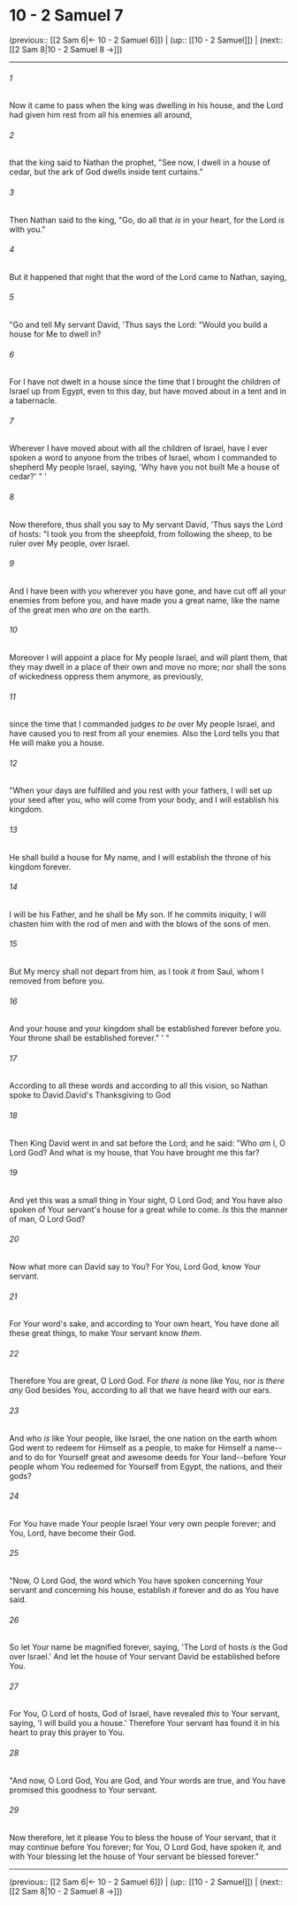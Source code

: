# 10 - 2 Samuel 7

(previous:: [[2 Sam 6|← 10 - 2 Samuel 6]]) | (up:: [[10 - 2 Samuel]]) | (next:: [[2 Sam 8|10 - 2 Samuel 8 →]])

***


###### 1 
Now it came to pass when the king was dwelling in his house, and the Lord had given him rest from all his enemies all around, 

###### 2 
that the king said to Nathan the prophet, "See now, I dwell in a house of cedar, but the ark of God dwells inside tent curtains." 

###### 3 
Then Nathan said to the king, "Go, do all that _is_ in your heart, for the Lord _is_ with you." 

###### 4 
But it happened that night that the word of the Lord came to Nathan, saying, 

###### 5 
"Go and tell My servant David, 'Thus says the Lord: "Would you build a house for Me to dwell in? 

###### 6 
For I have not dwelt in a house since the time that I brought the children of Israel up from Egypt, even to this day, but have moved about in a tent and in a tabernacle. 

###### 7 
Wherever I have moved about with all the children of Israel, have I ever spoken a word to anyone from the tribes of Israel, whom I commanded to shepherd My people Israel, saying, 'Why have you not built Me a house of cedar?' " ' 

###### 8 
Now therefore, thus shall you say to My servant David, 'Thus says the Lord of hosts: "I took you from the sheepfold, from following the sheep, to be ruler over My people, over Israel. 

###### 9 
And I have been with you wherever you have gone, and have cut off all your enemies from before you, and have made you a great name, like the name of the great men who _are_ on the earth. 

###### 10 
Moreover I will appoint a place for My people Israel, and will plant them, that they may dwell in a place of their own and move no more; nor shall the sons of wickedness oppress them anymore, as previously, 

###### 11 
since the time that I commanded judges _to be_ over My people Israel, and have caused you to rest from all your enemies. Also the Lord tells you that He will make you a house. 

###### 12 
"When your days are fulfilled and you rest with your fathers, I will set up your seed after you, who will come from your body, and I will establish his kingdom. 

###### 13 
He shall build a house for My name, and I will establish the throne of his kingdom forever. 

###### 14 
I will be his Father, and he shall be My son. If he commits iniquity, I will chasten him with the rod of men and with the blows of the sons of men. 

###### 15 
But My mercy shall not depart from him, as I took _it_ from Saul, whom I removed from before you. 

###### 16 
And your house and your kingdom shall be established forever before you. Your throne shall be established forever." ' " 

###### 17 
According to all these words and according to all this vision, so Nathan spoke to David.David's Thanksgiving to God 

###### 18 
Then King David went in and sat before the Lord; and he said: "Who _am_ I, O Lord God? And what is my house, that You have brought me this far? 

###### 19 
And yet this was a small thing in Your sight, O Lord God; and You have also spoken of Your servant's house for a great while to come. _Is_ this the manner of man, O Lord God? 

###### 20 
Now what more can David say to You? For You, Lord God, know Your servant. 

###### 21 
For Your word's sake, and according to Your own heart, You have done all these great things, to make Your servant know _them._ 

###### 22 
Therefore You are great, O Lord God. For _there is_ none like You, nor _is there any_ God besides You, according to all that we have heard with our ears. 

###### 23 
And who _is_ like Your people, like Israel, the one nation on the earth whom God went to redeem for Himself as a people, to make for Himself a name--and to do for Yourself great and awesome deeds for Your land--before Your people whom You redeemed for Yourself from Egypt, the nations, and their gods? 

###### 24 
For You have made Your people Israel Your very own people forever; and You, Lord, have become their God. 

###### 25 
"Now, O Lord God, the word which You have spoken concerning Your servant and concerning his house, establish _it_ forever and do as You have said. 

###### 26 
So let Your name be magnified forever, saying, 'The Lord of hosts _is_ the God over Israel.' And let the house of Your servant David be established before You. 

###### 27 
For You, O Lord of hosts, God of Israel, have revealed _this_ to Your servant, saying, 'I will build you a house.' Therefore Your servant has found it in his heart to pray this prayer to You. 

###### 28 
"And now, O Lord God, You are God, and Your words are true, and You have promised this goodness to Your servant. 

###### 29 
Now therefore, let it please You to bless the house of Your servant, that it may continue before You forever; for You, O Lord God, have spoken _it,_ and with Your blessing let the house of Your servant be blessed forever."

***

(previous:: [[2 Sam 6|← 10 - 2 Samuel 6]]) | (up:: [[10 - 2 Samuel]]) | (next:: [[2 Sam 8|10 - 2 Samuel 8 →]])
